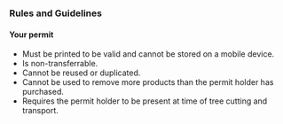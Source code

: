 ### Rules and Guidelines

#### Your permit

* Must be printed to be valid and cannot be stored on a mobile device.
* Is non-transferrable.
* Cannot be reused or duplicated.
* Cannot be used to remove more products than the permit holder has purchased.
* Requires the permit holder to be present at time of tree cutting and transport.